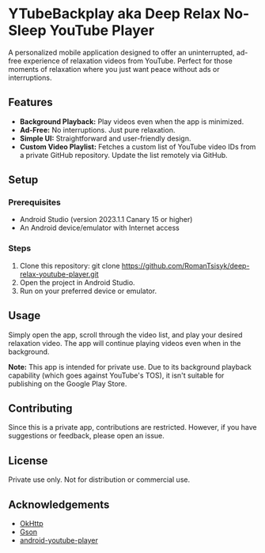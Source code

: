 # YTubeBackplay aka Deep Relax No-Sleep YouTube Player

A personalized mobile application designed to offer an uninterrupted, ad-free experience of relaxation videos from YouTube. Perfect for those moments of relaxation where you just want peace without ads or interruptions.

## Features

- **Background Playback:** Play videos even when the app is minimized.
- **Ad-Free:** No interruptions. Just pure relaxation.
- **Simple UI:** Straightforward and user-friendly design.
- **Custom Video Playlist:** Fetches a custom list of YouTube video IDs from a private GitHub repository. Update the list remotely via GitHub.

## Setup

### Prerequisites
- Android Studio (version 2023.1.1 Canary 15 or higher)
- An Android device/emulator with Internet access

### Steps
1. Clone this repository: git clone https://github.com/RomanTsisyk/deep-relax-youtube-player.git
2. Open the project in Android Studio.
3. Run on your preferred device or emulator.

## Usage
Simply open the app, scroll through the video list, and play your desired relaxation video. The app will continue playing videos even when in the background.

**Note:** This app is intended for private use. Due to its background playback capability (which goes against YouTube's TOS), it isn't suitable for publishing on the Google Play Store.

## Contributing
Since this is a private app, contributions are restricted. However, if you have suggestions or feedback, please open an issue.

## License
Private use only. Not for distribution or commercial use.

## Acknowledgements
- [OkHttp](https://square.github.io/okhttp/)
- [Gson](https://github.com/google/gson)
- [android-youtube-player](https://github.com/PierfrancescoSoffritti/android-youtube-player)
